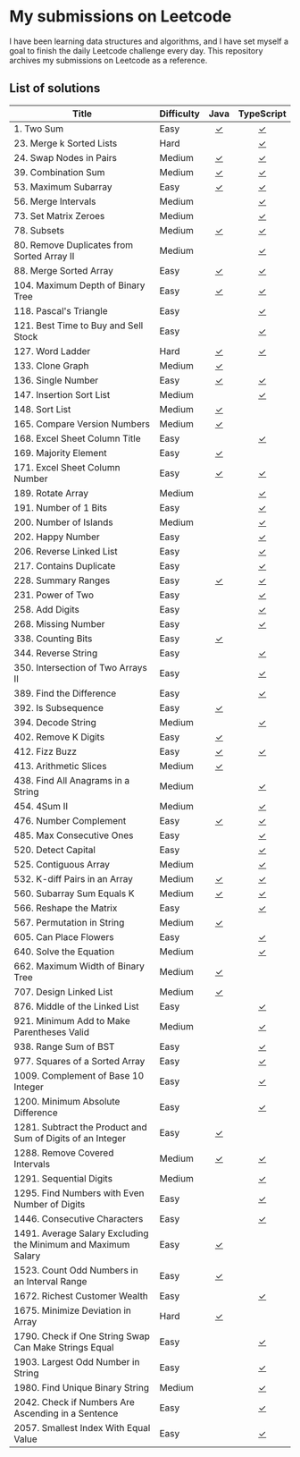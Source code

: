 # My submissions on Leetcode

I have been learning data structures and algorithms, and I have set myself a goal to finish the daily Leetcode challenge every day. This repository archives my submissions on Leetcode as a reference.

## List of solutions

| Title                                                         | Difficulty |                                                      Java                                                      |                                                  TypeScript                                                   |
| ------------------------------------------------------------- | ---------- | :------------------------------------------------------------------------------------------------------------: | :-----------------------------------------------------------------------------------------------------------: |
| 1. Two Sum                                                    | Easy       |                               [✓](./solutions/Java/%5B0001_Easy%5D%20Two%20Sum)                                |                            [✓](./solutions/TypeScript/%5B0001_Easy%5D%20Two%20Sum)                            |
| 23. Merge k Sorted Lists                                      | Hard       |                                                                                                                |                   [✓](./solutions/TypeScript/%5B0023_Hard%5D%20Merge%20k%20Sorted%20Lists)                    |
| 24. Swap Nodes in Pairs                                       | Medium     |                      [✓](./solutions/Java/%5B0024_Medium%5D%20Swap%20Nodes%20in%20Pairs)                       |                   [✓](./solutions/TypeScript/%5B0024_Medium%5D%20Swap%20Nodes%20in%20Pairs)                   |
| 39. Combination Sum                                           | Medium     |                          [✓](./solutions/Java/%5B0039_Medium%5D%20Combination%20Sum)                           |                       [✓](./solutions/TypeScript/%5B0039_Medium%5D%20Combination%20Sum)                       |
| 53. Maximum Subarray                                          | Easy       |                           [✓](./solutions/Java/%5B0053_Easy%5D%20Maximum%20Subarray)                           |                       [✓](./solutions/TypeScript/%5B0053_Easy%5D%20Maximum%20Subarray)                        |
| 56. Merge Intervals                                           | Medium     |                                                                                                                |                       [✓](./solutions/TypeScript/%5B0056_Medium%5D%20Merge%20Intervals)                       |
| 73. Set Matrix Zeroes                                         | Medium     |                                                                                                                |                     [✓](./solutions/TypeScript/%5B0073_Medium%5D%20Set%20Matrix%20Zeroes)                     |
| 78. Subsets                                                   | Medium     |                                [✓](solutions/Java/%5B0078_Medium%5D%20Subsets)                                 |                            [✓](./solutions/TypeScript/%5B0078_Medium%5D%20Subsets)                            |
| 80. Remove Duplicates from Sorted Array II                    | Medium     |                                                                                                                |       [✓](./solutions/TypeScript/%5B0080_Medium%5D%20Remove%20Duplicates%20from%20Sorted%20Array%20II)        |
| 88. Merge Sorted Array                                        | Easy       |                         [✓](./solutions/Java/%5B0088_Easy%5D%20Merge%20Sorted%20Array)                         |                     [✓](./solutions/TypeScript/%5B0088_Easy%5D%20Merge%20Sorted%20Array)                      |
| 104. Maximum Depth of Binary Tree                             | Easy       |                  [✓](./solutions/Java/%5B0104_Easy%5D%20Maximum%20Depth%20of%20Binary%20Tree)                  |              [✓](./solutions/TypeScript/%5B0104_Easy%5D%20Maximum%20Depth%20of%20Binary%20Tree)               |
| 118. Pascal's Triangle                                        | Easy       |                                                                                                                |                      [✓](./solutions/TypeScript/%5B0118_Easy%5D%20Pascal%27s%20Triangle)                      |
| 121. Best Time to Buy and Sell Stock                          | Easy       |                                                                                                                |           [✓](./solutions/TypeScript/%5B0121_Easy%5D%20Best%20Time%20to%20Buy%20and%20Sell%20Stock)           |
| 127. Word Ladder                                              | Hard       |                             [✓](./solutions/Java/%5B0127_Hard%5D%20Word%20Ladder)                              |                          [✓](./solutions/TypeScript/%5B0127_Hard%5D%20Word%20Ladder)                          |
| 133. Clone Graph                                              | Medium     |                            [✓](./solutions/Java/%5B0133_Medium%5D%20Clone%20Graph)                             |                                                                                                               |
| 136. Single Number                                            | Easy       |                            [✓](./solutions/Java/%5B0136_Easy%5D%20Single%20Number)                             |                         [✓](./solutions/TypeScript/%5B0136_Easy%5D%20Single%20Number)                         |
| 147. Insertion Sort List                                      | Medium     |                                                                                                                |                    [✓](./solutions/TypeScript/%5B0147_Medium%5D%20Insertion%20Sort%20List)                    |
| 148. Sort List                                                | Medium     |                             [✓](./solutions/Java/%5B0148_Medium%5D%20Sort%20List)                              |                                                                                                               |
| 165. Compare Version Numbers                                  | Medium     |                     [✓](./solutions/Java/%5B0165_Meduim%5D%20Compare%20Version%20Numbers)                      |                                                                                                               |
| 168. Excel Sheet Column Title                                 | Easy       |                                                                                                                |                 [✓](./solutions/TypeScript/%5B0168_Easy%5D%20Excel%20Sheet%20Column%20Title)                  |
| 169. Majority Element                                         | Easy       |                           [✓](./solutions/Java/%5B0169_Easy%5D%20Majority%20Element)                           |                                                                                                               |
| 171. Excel Sheet Column Number                                | Easy       |                     [✓](./solutions/Java/%5B1288_Medium%5D%20Remove%20Covered%20Intervals)                     |                 [✓](./solutions/TypeScript/%5B1288_Medium%5D%20Remove%20Covered%20Intervals)                  |
| 189. Rotate Array                                             | Medium     |                                                                                                                |                        [✓](./solutions/TypeScript/%5B0189_Medium%5D%20Rotate%20Array)                         |
| 191. Number of 1 Bits                                         | Easy       |                                                                                                                |                        [✓](./solutions/Java/%5B0191_Easy%5D%20Number%20of%201%20Bits)                         |
| 200. Number of Islands                                        | Medium     |                                                                                                                |                     [✓](./solutions/TypeScript/%5B0200_Medium%5D%20Number%20of%20Islands)                     |
| 202. Happy Number                                             | Easy       |                                                                                                                |                         [✓](./solutions/TypeScript/%5B0202_Easy%5D%20Happy%20Number)                          |
| 206. Reverse Linked List                                      | Easy       |                                                                                                                |                     [✓](./solutions/TypeScript/%5B0206_Easy%5D%20Reverse%20Linked%20List)                     |
| 217. Contains Duplicate                                       | Easy       |                                                                                                                |                      [✓](./solutions/TypeScript/%5B0217_Easy%5D%20Contains%20Duplicate)                       |
| 228. Summary Ranges                                           | Easy       |                            [✓](./solutions/Java/%5B0228_Easy%5D%20Summary%20Ranges)                            |                        [✓](./solutions/TypeScript/%5B0228_Easy%5D%20Summary%20Ranges)                         |
| 231. Power of Two                                             | Easy       |                                                                                                                |                        [✓](./solutions/TypeScript/%5B0231_Easy%5D%20Power%20of%20Two)                         |
| 258. Add Digits                                               | Easy       |                                                                                                                |                          [✓](./solutions/TypeScript/%5B0258_Easy%5D%20Add%20Digits)                           |
| 268. Missing Number                                           | Easy       |                                                                                                                |                        [✓](./solutions/TypeScript/%5B0268_Easy%5D%20Missing%20Number)                         |
| 338. Counting Bits                                            | Easy       |                            [✓](./solutions/Java/%5B0338_Easy%5D%20Counting%20Bits)                             |                                                                                                               |
| 344. Reverse String                                           | Easy       |                                                                                                                |                        [✓](./solutions/TypeScript/%5B0344_Easy%5D%20Reverse%20String)                         |
| 350. Intersection of Two Arrays II                            | Easy       |                                                                                                                |              [✓](./solutions/TypeScript/%5B0350_Easy%5D%20Intersection%20of%20Two%20Arrays%20II)              |
| 389. Find the Difference                                      | Easy       |                                                                                                                |                     [✓](./solutions/TypeScript/%5B0389_Easy%5D%20Find%20the%20Difference)                     |
| 392. Is Subsequence                                           | Easy       |                            [✓](./solutions/Java/%5B0392_Easy%5D%20Is%20Subsequence)                            |                                                                                                               |
| 394. Decode String                                            | Medium     |                                                                                                                |                        [✓](./solutions/TypeScript/%5B0394_Medium%5D%20Decode%20String)                        |
| 402. Remove K Digits                                          | Easy       |                         [✓](./solutions/Java/%5B0402_Medium%5D%20Remove%20K%20Digits)                          |                                                                                                               |
| 412. Fizz Buzz                                                | Easy       |                              [✓](./solutions/Java/%5B0412_Easy%5D%20Fizz%20Buzz)                               |                           [✓](./solutions/TypeScript/%5B0412_Easy%5D%20Fizz%20Buzz)                           |
| 413. Arithmetic Slices                                        | Medium     |                         [✓](./solutions/Java/%5B0413_Medium%5D%20Arithmetic%20Slices)                          |                                                                                                               |
| 438. Find All Anagrams in a String                            | Medium     |                                                                                                                |            [✓](./solutions/TypeScript/%5B0438_Medium%5D%20Find%20All%20Anagrams%20in%20a%20String)            |
| 454. 4Sum II                                                  | Medium     |                                                                                                                |                           [✓](./solutions/TypeScript/%5B0454_Medium%5D%204Sum%20II)                           |
| 476. Number Complement                                        | Easy       |                          [✓](./solutions/Java/%5B0476_Easy%5D%20Number%20Complement)                           |                       [✓](./solutions/TypeScript/%5B0476_Easy%5D%20Number%20Complement)                       |
| 485. Max Consecutive Ones                                     | Easy       |                                                                                                                |                    [✓](./solutions/TypeScript/%5B0485_Easy%5D%20Max%20Consecutive%20Ones)                     |
| 520. Detect Capital                                           | Easy       |                                                                                                                |                        [✓](./solutions/TypeScript/%5B0520_Easy%5D%20Detect%20Capital)                         |
| 525. Contiguous Array                                         | Medium     |                                                                                                                |                      [✓](./solutions/TypeScript/%5B0525_Medium%5D%20Contiguous%20Array)                       |
| 532. K-diff Pairs in an Array                                 | Medium     |                   [✓](./solutions/Java/%5B0532_Medium%5D%20K-diff%20Pairs%20in%20an%20Array)                   |               [✓](./solutions/TypeScript/%5B0532_Medium%5D%20K-diff%20Pairs%20in%20an%20Array)                |
| 560. Subarray Sum Equals K                                    | Medium     |                     [✓](./solutions/Java/%5B0560_Medium%5D%20Subarray%20Sum%20Equals%20K)                      |                  [✓](./solutions/TypeScript/%5B0560_Medium%5D%20Subarray%20Sum%20Equals%20K)                  |
| 566. Reshape the Matrix                                       | Easy       |                                                                                                                |                     [✓](./solutions/TypeScript/%5B0566_Easy%5D%20Reshape%20the%20Matrix)                      |
| 567. Permutation in String                                    | Medium     |                      [✓](./solutions/Java/%5B0567_Medium%5D%20Permutation%20in%20String)                       |                                                                                                               |
| 605. Can Place Flowers                                        | Easy       |                                                                                                                |                      [✓](./solutions/TypeScript/%5B0605_Easy%5D%20Can%20Place%20Flowers)                      |
| 640. Solve the Equation                                       | Medium     |                                                                                                                |                    [✓](./solutions/TypeScript/%5B0640_Medium%5D%20Solve%20the%20Equation)                     |
| 662. Maximum Width of Binary Tree                             | Medium     |                 [✓](./solutions/Java/%5B0662_Medium%5D%20Maximum%20Width%20of%20Binary%20Tree)                 |                                                                                                               |
| 707. Design Linked List                                       | Medium     |               [✓](./solutions/Java/%5B0707_Medium%5D%20Design%20Linked%20List/MyLinkedList.java)               |                                                                                                               |
| 876. Middle of the Linked List                                | Easy       |                                                                                                                |                [✓](./solutions/TypeScript/%5B0876_Easy%5D%20Middle%20of%20the%20Linked%20List)                |
| 921. Minimum Add to Make Parentheses Valid                    | Medium     |                                                                                                                |        [✓](./solutions/TypeScript/%5B0921_Medium%5D%20Minimum%20Add%20to%20Make%20Parentheses%20Valid)        |
| 938. Range Sum of BST                                         | Easy       |                                                                                                                |                     [✓](./solutions/TypeScript/%5B0938_Easy%5D%20Range%20Sum%20of%20BST)                      |
| 977. Squares of a Sorted Array                                | Easy       |                                                                                                                |                [✓](./solutions/TypeScript/%5B0977_Easy%5D%20Squares%20of%20a%20Sorted%20Array)                |
| 1009. Complement of Base 10 Integer                           | Easy       |                                                                                                                |              [✓](./solutions/TypeScript/%5B1009_Easy%5D%20Complement%20of%20Base%2010%20Integer)              |
| 1200. Minimum Absolute Difference                             | Easy       |                                                                                                                |                 [✓](./solutions/TypeScript/%5B1200_Easy%5D%20Minimum%20Absolute%20Difference)                 |
| 1281. Subtract the Product and Sum of Digits of an Integer    | Easy       | [✓](./solutions/Java/%5B1281_Easy%5D%20Subtract%20the%20Product%20and%20Sum%20of%20Digits%20of%20an%20Integer) |                                                                                                               |
| 1288. Remove Covered Intervals                                | Medium     |                     [✓](./solutions/Java/%5B1288_Medium%5D%20Remove%20Covered%20Intervals)                     |                 [✓](./solutions/TypeScript/%5B1288_Medium%5D%20Remove%20Covered%20Intervals)                  |
| 1291. Sequential Digits                                       | Medium     |                                                                                                                |                      [✓](./solutions/TypeScript/%5B1291_Medium%5D%20Sequential%20Digits)                      |
| 1295. Find Numbers with Even Number of Digits                 | Easy       |                                                                                                                |       [✓](./solutions/TypeScript/%5B1295_Easy%5D%20Find%20Numbers%20with%20Even%20Number%20of%20Digits)       |
| 1446. Consecutive Characters                                  | Easy       |                                                                                                                |                    [✓](./solutions/TypeScript/%5B1446_Easy%5D%20Consecutive%20Characters)                     |
| 1491. Average Salary Excluding the Minimum and Maximum Salary | Easy       | [✓](./solutions/Java/%5B1491_Easy%5D%20Average%20Salary%20Excluding%20the%20Minimum%20and%20Maximum%20Salary)  |                                                                                                               |
| 1523. Count Odd Numbers in an Interval Range                  | Easy       |           [✓](./solutions/Java/%5B1523_Easy%5D%20Count%20Odd%20Numbers%20in%20an%20Interval%20Range)           |                                                                                                               |
| 1672. Richest Customer Wealth                                 | Easy       |                                                                                                                |                   [✓](./solutions/TypeScript/%5B1672_Easy%5D%20Richest%20Customer%20Wealth)                   |
| 1675. Minimize Deviation in Array                             | Hard       |                   [✓](./solutions/Java/%5B1675_Hard%5D%20Minimize%20Deviation%20in%20Array)                    |                                                                                                               |
| 1790. Check if One String Swap Can Make Strings Equal         | Easy       |                                                                                                                | [✓](./solutions/TypeScript/%5B1790_Easy%5D%20Check%20if%20One%20String%20Swap%20Can%20Make%20Strings%20Equal) |
| 1903. Largest Odd Number in String                            | Easy       |                                                                                                                |              [✓](./solutions/TypeScript/%5B1903_Easy%5D%20Largest%20Odd%20Number%20in%20String)               |
| 1980. Find Unique Binary String                               | Medium     |                                                                                                                |                [✓](./solutions/TypeScript/%5B1980_Medium%5D%20Find%20Unique%20Binary%20String)                |
| 2042. Check if Numbers Are Ascending in a Sentence            | Easy       |                                                                                                                |   [✓](./solutions/TypeScript/%5B2042_Easy%5D%20Check%20if%20Numbers%20Are%20Ascending%20in%20a%20Sentence)    |
| 2057. Smallest Index With Equal Value                         | Easy       |                                                                                                                |             [✓](./solutions/TypeScript/%5B2057_Easy%5D%20Smallest%20Index%20With%20Equal%20Value)             |
